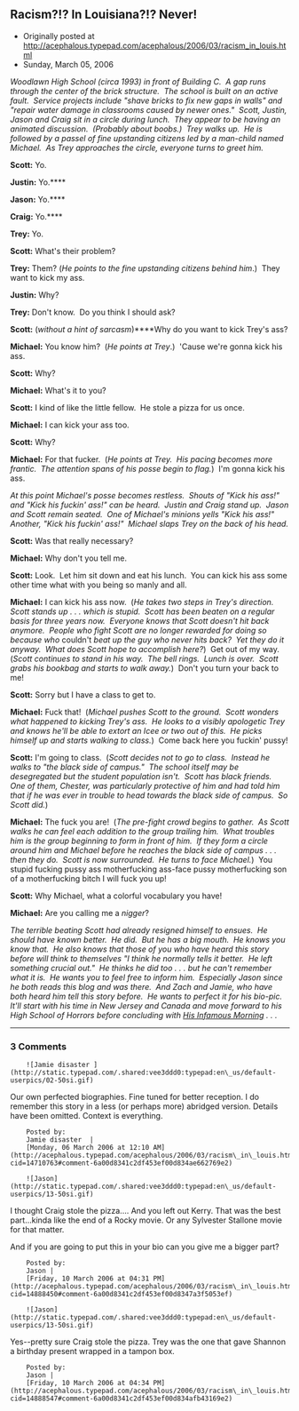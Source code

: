 ## Racism?!?  In Louisiana?!?  Never!

 * Originally posted at http://acephalous.typepad.com/acephalous/2006/03/racism_in_louis.html
 * Sunday, March 05, 2006



_Woodlawn High School (circa 1993) in front of Building C.  A gap runs through the center of the brick structure.  The school is built on an active fault.  Service projects include "shave bricks to fix new gaps in walls" and "repair water damage in classrooms caused by newer ones."  Scott, Justin, Jason and Craig sit in a circle during lunch.  They appear to be having an animated discussion.  (Probably about boobs.)  Trey walks up.  He is followed by a passel of fine upstanding citizens led by a man-child named Michael.  As Trey approaches the circle, everyone turns to greet him._

**Scott:** Yo.

**Justin:** Yo.****

**Jason:** Yo.****

**Craig:** Yo.****

**Trey:** Yo. 

**Scott:** What's their problem?

**Trey:** Them? (_He points to the fine upstanding citizens behind him_.)  They want to kick my ass.

**Justin:** Why?

**Trey:** Don't know.  Do you think I should ask?

**Scott:** (_without a hint of sarcasm_)****Why do you want to kick Trey's ass?

**Michael:**  You know him?  (_He points at Trey_.)  'Cause we're gonna kick his ass.

**Scott:** Why?

**Michael:** What's it to you?

**Scott:** I kind of like the little fellow.  He stole a pizza for us once.

**Michael:** I can kick your ass too.

**Scott:** Why?

**Michael:** For that fucker.  (_He points at Trey.  His pacing becomes more frantic.  The attention spans of his posse begin to flag._)  I'm gonna kick his ass. 

_At this point Michael's posse becomes restless.  Shouts of "Kick his ass!" and "Kick his fuckin' ass!" can be heard.  Justin and Craig stand up.  Jason and Scott remain seated.  One of Michael's minions yells "Kick his ass!"  Another, "Kick his fuckin' ass!"  Michael slaps Trey on the back of his head._

**Scott:** Was that really necessary?

**Michael:** Why don't you tell me.

**Scott:** Look.  Let him sit down and eat his lunch.  You can kick his ass some other time what with you being so manly and all.

**Michael:** I can kick his ass now.  (_He takes two steps in Trey's direction.  Scott stands up . . . which is stupid.  Scott has been beaten on a regular basis for three years now.  Everyone knows that Scott doesn't hit back anymore.  People who fight Scott are no longer rewarded for doing so because who_ couldn't _beat up the guy who never hits back?  Yet they do it anyway.  What does Scott hope to accomplish here?_)  Get out of my way.  (_Scott continues to stand in his way.  The bell rings.  Lunch is over.  Scott grabs his bookbag and starts to walk away._)  Don't you turn your back to me!

**Scott:** Sorry but I have a class to get to.  

**Michael:** Fuck that!  (_Michael pushes Scott to the ground.  Scott wonders what happened to kicking Trey's ass.  He looks to a visibly apologetic Trey and knows he'll be able to extort an Icee or two out of this._  _He picks himself up and starts walking to class._)  Come back here you fuckin' pussy!

**Scott:** I'm going to class.  (_Scott decides not to go to class.  Instead he walks to "the black side of campus."  The school itself may be desegregated but the student population isn't.  Scott has black friends.  One of them, Chester, was particularly protective of him and had told him that if he was ever in trouble to head towards the black side of campus.  So Scott did._)

**Michael:** The fuck you are!  (_The pre-fight crowd begins to gather.  As Scott walks he can feel each addition to the group trailing him.  What troubles him is the group beginning to form in front of him.  If they form a circle around him and Michael before he reaches the black side of campus . . . then they do.  Scott is now surrounded.  He turns to face Michael._)  You stupid fucking pussy ass motherfucking ass-face pussy motherfucking son of a motherfucking bitch I will fuck you up!

**Scott:** Why Michael, what a colorful vocabulary you have!

**Michael:** Are you calling me a _nigger_?

_The terrible beating Scott had already resigned himself to ensues.  He should have known better.  He did.  But he has a big mouth.  He knows you know that.  He also knows that those of you who have heard this story before will think to themselves "I think he normally tells it better.  He left something crucial out."  He thinks he did too . . . but he can't remember what it is.  He wants you to feel free to inform him.  Especially Jason since he both reads this blog and was there.  And Zach and Jamie, who have both heard him tell this story before.  He wants to perfect it for his bio-pic.  It'll start with his time in New Jersey and Canada and move forward to his High School of Horrors before concluding with [His Infamous Morning](http://acephalous.typepad.com/acephalous/2005/11/my\_morning.html) . . ._ 

		

* * *

### 3 Comments 

		

                
[]()

	

		![Jamie disaster ](http://static.typepad.com/.shared:vee3ddd0:typepad:en\_us/default-userpics/02-50si.gif)
	

	

		

Our own perfected biographies.  Fine tuned for better reception.  I do remember this story in a less (or perhaps more) abridged version.  Details have been omitted.  Context is everything.

	

		Posted by:
		Jamie disaster  |
		[Monday, 06 March 2006 at 12:10 AM](http://acephalous.typepad.com/acephalous/2006/03/racism\_in\_louis.html?cid=14710763#comment-6a00d8341c2df453ef00d834ae662769e2)

[]()

	

		![Jason](http://static.typepad.com/.shared:vee3ddd0:typepad:en\_us/default-userpics/13-50si.gif)
	

	

		

I thought Craig stole the pizza....  And you left out Kerry.   That was the best part...kinda like the end of a Rocky movie.  Or any Sylvester Stallone movie for that matter.

And if you are going to put this in your bio can you give me a bigger part?  

	

		Posted by:
		Jason |
		[Friday, 10 March 2006 at 04:31 PM](http://acephalous.typepad.com/acephalous/2006/03/racism\_in\_louis.html?cid=14888450#comment-6a00d8341c2df453ef00d8347a3f5053ef)

[]()

	

		![Jason](http://static.typepad.com/.shared:vee3ddd0:typepad:en\_us/default-userpics/13-50si.gif)
	

	

		

Yes--pretty sure Craig stole the pizza.  Trey was the one that gave Shannon a birthday present wrapped in a tampon box.

	

		Posted by:
		Jason |
		[Friday, 10 March 2006 at 04:34 PM](http://acephalous.typepad.com/acephalous/2006/03/racism\_in\_louis.html?cid=14888547#comment-6a00d8341c2df453ef00d834afb43169e2)

		

        